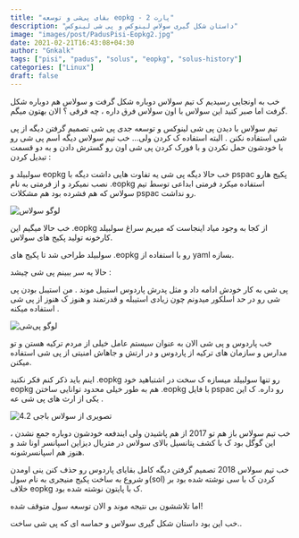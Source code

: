 ```yaml
---
title: "بقای پی‌شی و توسعه eopkg - پارت 2"
description: "داستان شکل گیری سولاس لینوکس و پی شی لینوکس"
image: "images/post/PadusPisi-Eopkg2.jpg"
date: 2021-02-21T16:43:08+04:30
author: "Gnkalk"
tags: ["pisi", "padus", "solus", "eopkg", "solus-history"]
categories: ["Linux"]
draft: false
---
```



خب به اونجایی رسیدیم ک تیم سولاس دوباره شکل گرفت و سولاس هم دوباره شکل گرفت اما صبر کنید این سولاس با اون سولاس فرق داره ، چه فرقی ؟ الان بهتون میگم.

تیم سولاس با دیدن پی شی لینوکس و توسعه جدی پی شی تصمیم گرفتن دیگه از پی شی استفاده نکنن . البته استفاده ک کردن ولی... خب تیم سولاس دیگه اسم پی شی رو با خودشون حمل نکردن و با فورک کردن پی شی اون رو گسترش دادن و به دو قسمت تبدیل کردن : 

سولبیلد و eopkg خب حالا دیگه پی شی یه تفاوت هایی داشت دیگه با pspac پکیج هارو نصب نمیکرد و از فرمتی به نام .eopkg استفاده میکرد فرمتی ابداعی توسط تیم سولاس که هم فشرده بود هم مشکلات pspac رو نداشت.

![لوگو سولاس](/images/post/parduspisi-eopkg/soluslogo.png)

خب حالا میگیم این .eopkg از کجا به وجود میاد اینجاست که میریم سراغ سولبیلد کارخونه تولید پکیج های سولاس.

سولبیلد طراحی شد تا پکیج های .eopkg رو با استفاده از yaml بسازه.

حالا یه سر ببینم پی شی چیشد : 

پی شی به کار خودش ادامه داد و مثل پدرش پاردوس استیبل موند . من استیبل بودن پی شی رو در حد اسلکور میدونم چون زیادی استیبله و قدرتمند و هنوز ک هنوز از پی شی استفاده میکنه .

![لوگو پی‌شی](/images/post/parduspisi-eopkg/pisilogo.png)

خب پاردوس و پی شی الان به عنوان سیستم عامل خیلی از مردم ترکیه هستن و تو مدارس و سازمان های ترکیه از پاردوس و در ارتش و جاهاش امنیتی از پی شی استفاده میکنن.

اینم باید ذکر کنم فکر نکنید .eopkg رو تنها سولبیلد میسازه ک سخت در اشتباهید خود eopkg هم به طور خیلی محدود توانایی ساختن .eopkg با فایل pspac رو داره. ک این یکی از ارث های پی شی عه . 

![تصویری از سولاس باجی 4.2](/images/post/parduspisi-eopkg/solus42-screenshot.png)

خب تیم سولاس باز هم تو 2017 از هم پاشیدن ولی ایندفعه خودشون دوباره جمع نشدن ، این گوگل بود ک با کشف پتانسیل بالای سولاس در متریال دیزاین اسپانسر اونا شد و هنوز هم اسپانسرشونه.

خب تیم سولاس 2018 تصمیم گرفتن دیگه کامل بقایای پاردوس رو حذف کنن ینی اومدن و شروع به ساخت پکیج منیجری به نام سول(sol) کردن ک با سی نوشته شده بود بر خلاف eopkg ک با پایتون نوشته شده بود.

اما تلاششون بی نتیجه موند و الان توسعه سول متوقف شده!

خب این بود داستان شکل گیری سولاس و حماسه ای که پی شی ساخت..